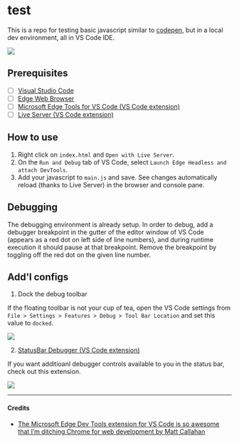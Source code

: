 # test

This is a repo for testing basic javascript similar to [codepen](https://codepen.io/pen), but in a local dev environment, all in VS Code IDE.

![](https://learn.microsoft.com/en-us/microsoft-edge/visual-studio-code/microsoft-edge-devtools-extension-images/devtools-extension-v211.png)

## Prerequisites

- [ ] [Visual Studio Code](https://code.visualstudio.com/)
- [ ] [Edge Web Browser](https://www.microsoft.com/en-us/edge)
- [ ] [Microsoft Edge Tools for VS Code (VS Code extension)](https://marketplace.visualstudio.com/items?itemName=ms-edgedevtools.vscode-edge-devtools)
- [ ] [Live Server (VS Code extension)](https://marketplace.visualstudio.com/items?itemName=ritwickdey.LiveServer)

## How to use

1. Right click on `index.html` and `Open with Live Server`.
2. On the `Run and Debug` tab of VS Code, select `Launch Edge Headless and attach DevTools`.
3. Add your javascript to `main.js` and save. See changes automatically reload (thanks to Live Server) in the browser and console pane.

## Debugging

The debugging environment is already setup. In order to debug, add a debugger breakpoint in the gutter of the editor window of VS Code (appears as a red dot on left side of line numbers), and during runtime execution it should pause at that breakpoint. Remove the breakpoint by toggling off the red dot on the given line number.

## Add'l configs

1. Dock the debug toolbar

If the floating toolbar is not your cup of tea, open the VS Code settings from `File > Settings > Features > Debug > Tool Bar Location` and set this value to `docked`.

![](https://seesharpdotnet.files.wordpress.com/2022/08/vscode_edge_48.png)

2. [StatusBar Debugger (VS Code extension)](https://marketplace.visualstudio.com/items?itemName=fabiospampinato.vscode-statusbar-debugger)

If you want additioanl debugger controls available to you in the status bar, check out this extension.

![](https://seesharpdotnet.files.wordpress.com/2022/08/vscode_edge_53.png)

---

#### Credits

- [The Microsoft Edge Dev Tools extension for VS Code is so awesome that I’m ditching Chrome for web development by Matt Callahan](https://mfcallahan.blog/2022/08/26/the-microsoft-edge-dev-tools-extension-for-vs-code-is-so-awesome-that-im-ditching-chrome-for-web-development/)
